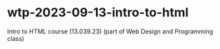 # wtp-2023-09-13-intro-to-html

Intro to HTML course (13.039.23)
(part of Web Design and Programming class)